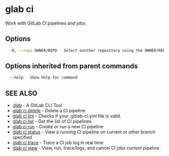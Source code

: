 # glab ci

Work with GitLab CI pipelines and jobs

## Options

```bash
  -R, --repo OWNER/REPO   Select another repository using the OWNER/REPO or `GROUP/NAMESPACE/REPO` format or full URL or git URL
```

## Options inherited from parent commands

```bash
  --help   Show help for command
```

## SEE ALSO

- [glab](../../../) - A GitLab CLI Tool
- [glab ci delete](ci/delete) - Delete a CI pipeline
- [glab ci lint](ci/lint) - Checks if your .gitlab-ci.yml file is valid.
- [glab ci list](ci/list) - Get the list of CI pipelines
- [glab ci run](ci/run) - Create or run a new CI pipeline
- [glab ci status](ci/status) - View a running CI pipeline on current or other branch specified
- [glab ci trace](ci/trace) - Trace a CI job log in real time
- [glab ci view](ci/view) - View, run, trace/logs, and cancel CI jobs current pipeline
